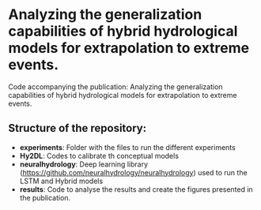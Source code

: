 # Analyzing the generalization capabilities of hybrid hydrological models for extrapolation to extreme events. 

Code accompanying the publication: Analyzing the generalization capabilities of hybrid hydrological models for extrapolation to extreme events. 

## Structure of the repository:
- **experiments**: Folder with the files to run the different experiments
- **Hy2DL**: Codes to calibrate th conceptual models
- **neuralhydrology**: Deep learning library (https://github.com/neuralhydrology/neuralhydrology) used to run the LSTM and Hybrid models
- **results**: Code to analyse the results and create the figures presented in the publication. 
